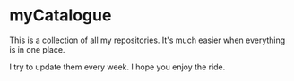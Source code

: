 # myCatalogue
This is a collection of all my repositories. It's much easier when everything is in one place.

I try to update them every week. I hope you enjoy the ride.
